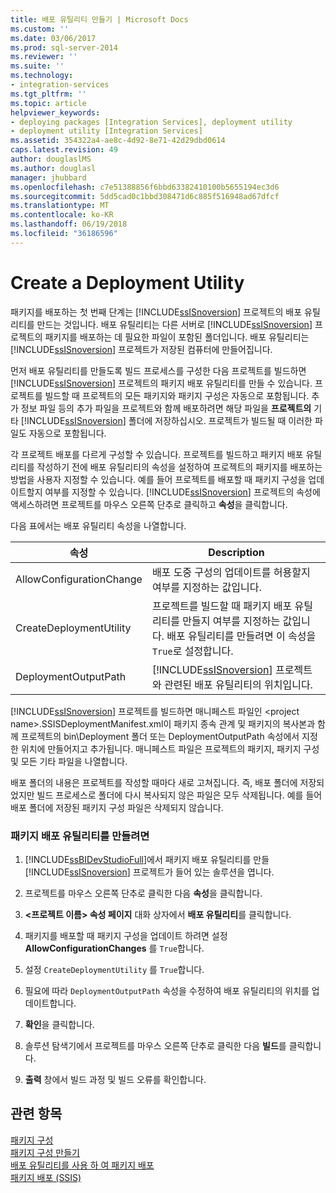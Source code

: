 ```yaml
---
title: 배포 유틸리티 만들기 | Microsoft Docs
ms.custom: ''
ms.date: 03/06/2017
ms.prod: sql-server-2014
ms.reviewer: ''
ms.suite: ''
ms.technology:
- integration-services
ms.tgt_pltfrm: ''
ms.topic: article
helpviewer_keywords:
- deploying packages [Integration Services], deployment utility
- deployment utility [Integration Services]
ms.assetid: 354322a4-ae8c-4d92-8e71-42d29dbd0614
caps.latest.revision: 49
author: douglaslMS
ms.author: douglasl
manager: jhubbard
ms.openlocfilehash: c7e51388856f6bbd63382410100b5655194ec3d6
ms.sourcegitcommit: 5dd5cad0c1bbd308471d6c885f516948ad67dfcf
ms.translationtype: MT
ms.contentlocale: ko-KR
ms.lasthandoff: 06/19/2018
ms.locfileid: "36186596"
---
```

# <a name="create-a-deployment-utility"></a>Create a Deployment Utility
  패키지를 배포하는 첫 번째 단계는 [!INCLUDE[ssISnoversion](../includes/ssisnoversion-md.md)] 프로젝트의 배포 유틸리티를 만드는 것입니다. 배포 유틸리티는 다른 서버로 [!INCLUDE[ssISnoversion](../includes/ssisnoversion-md.md)] 프로젝트의 패키지를 배포하는 데 필요한 파일이 포함된 폴더입니다. 배포 유틸리티는 [!INCLUDE[ssISnoversion](../includes/ssisnoversion-md.md)] 프로젝트가 저장된 컴퓨터에 만들어집니다.  
  
 먼저 배포 유틸리티를 만들도록 빌드 프로세스를 구성한 다음 프로젝트를 빌드하면 [!INCLUDE[ssISnoversion](../includes/ssisnoversion-md.md)] 프로젝트의 패키지 배포 유틸리티를 만들 수 있습니다. 프로젝트를 빌드할 때 프로젝트의 모든 패키지와 패키지 구성은 자동으로 포함됩니다. 추가 정보 파일 등의 추가 파일을 프로젝트와 함께 배포하려면 해당 파일을 **프로젝트의** 기타 [!INCLUDE[ssISnoversion](../includes/ssisnoversion-md.md)] 폴더에 저장하십시오. 프로젝트가 빌드될 때 이러한 파일도 자동으로 포함됩니다.  
  
 각 프로젝트 배포를 다르게 구성할 수 있습니다. 프로젝트를 빌드하고 패키지 배포 유틸리티를 작성하기 전에 배포 유틸리티의 속성을 설정하여 프로젝트의 패키지를 배포하는 방법을 사용자 지정할 수 있습니다. 예를 들어 프로젝트를 배포할 때 패키지 구성을 업데이트할지 여부를 지정할 수 있습니다. [!INCLUDE[ssISnoversion](../includes/ssisnoversion-md.md)] 프로젝트의 속성에 액세스하려면 프로젝트를 마우스 오른쪽 단추로 클릭하고 **속성**을 클릭합니다.  
  
 다음 표에서는 배포 유틸리티 속성을 나열합니다.  
  
|속성|Description|  
|--------------|-----------------|  
|AllowConfigurationChange|배포 도중 구성의 업데이트를 허용할지 여부를 지정하는 값입니다.|  
|CreateDeploymentUtility|프로젝트를 빌드할 때 패키지 배포 유틸리티를 만들지 여부를 지정하는 값입니다. 배포 유틸리티를 만들려면 이 속성을 `True`로 설정합니다.|  
|DeploymentOutputPath|[!INCLUDE[ssISnoversion](../includes/ssisnoversion-md.md)] 프로젝트와 관련된 배포 유틸리티의 위치입니다.|  
  
 [!INCLUDE[ssISnoversion](../includes/ssisnoversion-md.md)] 프로젝트를 빌드하면 매니페스트 파일인 \<project name>.SSISDeploymentManifest.xml이 패키지 종속 관계 및 패키지의 복사본과 함께 프로젝트의 bin\Deployment 폴더 또는 DeploymentOutputPath 속성에서 지정한 위치에 만들어지고 추가됩니다. 매니페스트 파일은 프로젝트의 패키지, 패키지 구성 및 모든 기타 파일을 나열합니다.  
  
 배포 폴더의 내용은 프로젝트를 작성할 때마다 새로 고쳐집니다. 즉, 배포 폴더에 저장되었지만 빌드 프로세스로 폴더에 다시 복사되지 않은 파일은 모두 삭제됩니다. 예를 들어 배포 폴더에 저장된 패키지 구성 파일은 삭제되지 않습니다.  
  
### <a name="to-create-a-package-deployment-utility"></a>패키지 배포 유틸리티를 만들려면  
  
1.  [!INCLUDE[ssBIDevStudioFull](../includes/ssbidevstudiofull-md.md)]에서 패키지 배포 유틸리티를 만들 [!INCLUDE[ssISnoversion](../includes/ssisnoversion-md.md)] 프로젝트가 들어 있는 솔루션을 엽니다.  
  
2.  프로젝트를 마우스 오른쪽 단추로 클릭한 다음 **속성**을 클릭합니다.  
  
3.  **\<프로젝트 이름> 속성 페이지** 대화 상자에서 **배포 유틸리티**를 클릭합니다.  
  
4.  패키지를 배포할 때 패키지 구성을 업데이트 하려면 설정 **AllowConfigurationChanges** 를 `True`합니다.  
  
5.  설정 `CreateDeploymentUtility` 를 `True`합니다.  
  
6.  필요에 따라 `DeploymentOutputPath` 속성을 수정하여 배포 유틸리티의 위치를 업데이트합니다.  
  
7.  **확인**을 클릭합니다.  
  
8.  솔루션 탐색기에서 프로젝트를 마우스 오른쪽 단추로 클릭한 다음 **빌드**를 클릭합니다.  
  
9. **출력** 창에서 빌드 과정 및 빌드 오류를 확인합니다.  
  
## <a name="see-also"></a>관련 항목  
 [패키지 구성](../../2014/integration-services/package-configurations.md)   
 [패키지 구성 만들기](../../2014/integration-services/create-package-configurations.md)   
 [배포 유틸리티를 사용 하 여 패키지 배포](../../2014/integration-services/deploy-packages-by-using-the-deployment-utility.md)   
 [패키지 배포 &#40;SSIS&#41;](packages/legacy-package-deployment-ssis.md)  
  
  